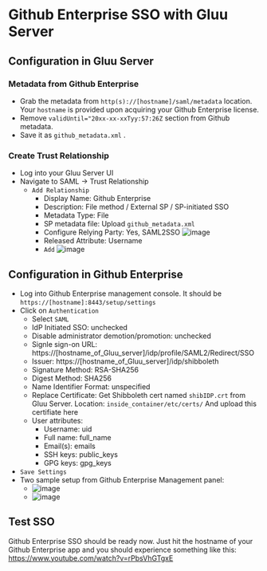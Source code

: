 # Github Enterprise SSO with Gluu Server

## Configuration in Gluu Server

### Metadata from Github Enterprise
   - Grab the metadata from `http(s)://[hostname]/saml/metadata` location. Your `hostname` is provided upon acquiring your Github Enterprise license. 
   - Remove `validUntil="20xx-xx-xxTyy:57:26Z` section from Github metadata.
   - Save it as `github_metadata.xml` .
   
### Create Trust Relationship

   - Log into your Gluu Server UI
   - Navigate to SAML -> Trust Relationship
     - `Add Relationship`
       - Display Name: Github Enterprise
       - Description: File method / External SP / SP-initiated SSO
       - Metadata Type: File
       - SP metadata file: Upload `github_metadata.xml`
       - Configure Relying Party: Yes, SAML2SSO ![image](../img/TR_relying_party_configuration.png)
       - Released Attribute: Username
       - `Add` ![image](../img/TR_creation.png)
   

## Configuration in Github Enterprise 

   - Log into Github Enterprise management console. It should be `https://[hostname]:8443/setup/settings`
   - Click on `Authentication`
     - Select `SAML`
     - IdP Initiated SSO: unchecked
     - Disable administrator demotion/promotion: unchecked
     - Signle sign-on URL: https://[hostname_of_Gluu_server]/idp/profile/SAML2/Redirect/SSO
     - Issuer: https://[hostname_of_Gluu_server]/idp/shibboleth
     - Signature Method: RSA-SHA256
     - Digest Method: SHA256
     - Name Identifier Format: unspecified
     - Replace Certificate: Get Shibboleth cert named `shibIDP.crt` from Gluu Server. Location: `inside_container/etc/certs/` 
     And upload this certifiate here
     - User attributes: 
       - Username: uid
       - Full name: full_name
       - Email(s): emails
       - SSH keys: public_keys
       - GPG keys: gpg_keys
   - `Save Settings`
   - Two sample setup from Github Enterprise Management panel: 
      - ![image](../img/Github_1.png) 
      - ![image](../img/Github_2.png)

## Test SSO

Github Enterprise SSO should be ready now. Just hit the hostname of your Github Enterprise app and you should experience something like this: https://www.youtube.com/watch?v=rPbsVhGTgxE
